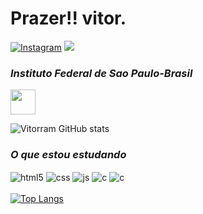 

<h1>Prazer!! vitor.<br></h1>

[![Instagram](https://img.shields.io/badge/Instagram-E4405F?style=for-the-badge&logo=instagram&logoColor=white)](https://www.instagram.com/_vit_rm/profilecard/?igsh=a2xvYW52aXBoODF0)
[<img src="https://img.shields.io/badge/LinkedIn-0077B5?style=for-the-badge&logo=linkedin&logoColor=white">](https://www.linkedin.com/in/vitor-ramos-menezes-a584291b0?utm_source=share&utm_campaign=share_via&utm_content=profile&utm_medium=android_app)
<div>
   <p><h3><i><a src="https://www.ifsp.edu.br/noticias/3248-cursos-de-graduacao-do-ifsp-sao-avaliados-com-nota-maxima-pelo-mec">Instituto Federal de Sao Paulo-Brasil</a></i></h3><img style = "width: 40px; height: 40px;" src="https://www.svgrepo.com/show/405433/flag-for-flag-brazil.svg"></p>
   
</div>

![Vitorram GitHub stats](https://github-readme-stats.vercel.app/api?username=Vitorram&hide=contribs,prs)


<div style="display: inline_block">
   <h3><i>O que estou estudando</i></h3>
  <img align="center" alt="html5" src="https://img.shields.io/badge/HTML5-E34F26?style=for-the-badge&logo=html5&logoColor=white" />
  <img align="center" alt="css" src="https://img.shields.io/badge/CSS3-1572B6?style=for-the-badge&logo=css3&logoColor=white" />
  <img align="center" alt="js" src="https://img.shields.io/badge/JavaScript-F7DF1E?style=for-the-badge&logo=javascript&logoColor=black" />
  <img align="center" alt="c" src="https://img.shields.io/badge/c-A8B9CC?style=for-the-badge&logo=c&logoColor=black" />
  <img align="center" alt="c" src="https://img.shields.io/badge/python-3670A0?style=for-the-badge&logo=python&logoColor=ffdd54" />

  
</div>
<br>
<div style="width: 200px;">
<a href="https://github.com/Vitorram/github-readme-stats">
  <img src="https://github-readme-stats.vercel.app/api/top-langs/?username=Vitorram&langs_count=8" alt="Top Langs" />
</a>
</div>
   
</div>



